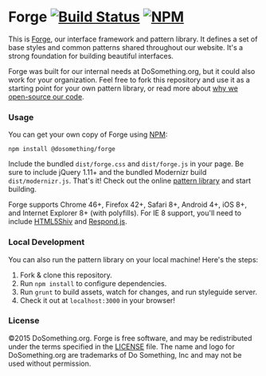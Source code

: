# Forge [![Build Status](https://img.shields.io/wercker/ci/550b2c5b67ccfc73272e2f42.svg)](https://app.wercker.com/#applications/550b2c5b67ccfc73272e2f42) [![NPM](https://img.shields.io/npm/v/@dosomething/forge.svg)](https://www.npmjs.com/package/@dosomething/forge)
This is [Forge](http://forge.dosomething.org), our interface framework and pattern library. It defines a set of base styles and common patterns shared throughout our website. It's a strong foundation for building beautiful interfaces.

Forge was built for our internal needs at DoSomething.org, but it could also work for your organization. Feel free to fork this repository and use it as a starting point for your own pattern library, or read more about [why we open-source our code](https://blog.dosomething.org/we-open-sourced-our-code-heres-why-you-should-too/).

### Usage
You can get your own copy of Forge using [NPM](http://npmjs.com):

```
npm install @dosomething/forge
```

Include the bundled `dist/forge.css` and `dist/forge.js` in your page. Be sure to include jQuery 1.11+ and the bundled Modernizr build `dist/modernizr.js`. That's it! Check out the online [pattern library](http://forge.dosomething.org/) and start building.

Forge supports Chrome 46+, Firefox 42+, Safari 8+, Android 4+, iOS 8+, and Internet Explorer 8+ (with polyfills). For IE 8 support, you'll need to include [HTML5Shiv](https://www.github.com/aFarkas/html5shiv) and [Respond.js](https://www.github.com/scottjehl/Respond).

### Local Development 
You can also run the pattern library on your local machine! Here's the steps:

  1. Fork & clone this repository.
  2. Run `npm install` to configure dependencies.
  3. Run `grunt` to build assets, watch for changes, and run styleguide server.
  4. Check it out at `localhost:3000` in your browser!

### License
&copy;2015 DoSomething.org. Forge is free software, and may be redistributed under the terms specified in the [LICENSE](https://github.com/DoSomething/forge/blob/dev/LICENSE) file. The name and logo for DoSomething.org are trademarks of Do Something, Inc and may not be used without permission.
